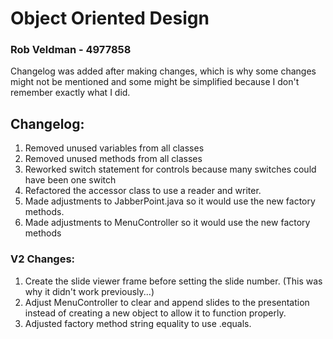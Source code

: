 # Object Oriented Design
### Rob Veldman - 4977858

Changelog was added after making changes, which is why some changes might not be mentioned and some might be simplified because I don't remember exactly what I did.
## Changelog:

1. Removed unused variables from all classes
2. Removed unused methods from all classes
3. Reworked switch statement for controls because many switches could have been one switch
4. Refactored the accessor class to use a reader and writer.
5. Made adjustments to JabberPoint.java so it would use the new factory methods.
6. Made adjustments to MenuController so it would use the new factory methods

### V2 Changes:
1. Create the slide viewer frame before setting the slide number. (This was why it didn't work previously...)
2. Adjust MenuController to clear and append slides to the presentation instead of creating a new object to allow it to function properly.
3. Adjusted factory method string equality to use .equals.
